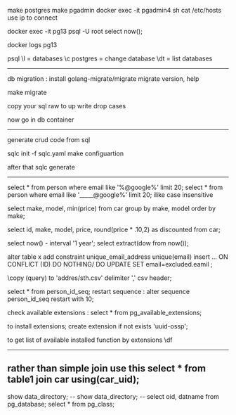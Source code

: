 make postgres
make pgadmin
docker exec -it pgadmin4 sh
cat /etc/hosts
use ip to connect

docker exec -it pg13 psql -U root
select now();

docker logs pg13

psql
\l = databases
\c postgres = change database
\dt = list databases

---

db migration :
install
golang-migrate/migrate
migrate version, help

make migrate

copy your sql raw to up
write drop cases

now go in db container

---

generate crud code from sql

sqlc init -f sqlc.yaml
make configuartion

after that
sqlc generate


-----------

select * from person where email like '%@google%' limit 20;
select * from person where email like '_____@google%' limit 20;
ilike case insensitive

select make, model, min(price) from car group by make, model order by make;

select id, make, model, price, round(price * .10,2) as discounted from car;

select now() - interval '1 year';
select extract(dow from now());


alter table x add constraint unique_email_address unique(email)
insert ... ON CONFLICT (ID) DO NOTHING/ DO UPDATE SET email=excluded.eamil  ;

\copy (query) to 'addres/sth.csv' delimiter ',' csv header;

select * from person_id_seq;
restart sequence :
alter sequence person_id_seq restart with 10;

check available extensions :
select * from pg_available_extensions;

to install extensions;
create extension if not exists 'uuid-ossp';

to get list of available installed function by extensions
\df

---
rather than simple join use this
select * from table1 join car using(car_uid);
------------

show data_directory;
-- show data_directory;
-- select oid, datname from pg_database;
select * from pg_class;